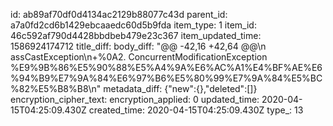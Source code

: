 id: ab89af70df0d4134ac2129b88077c43d
parent_id: a7a0fd2cd6b1429ebcaaedc60d5b9fda
item_type: 1
item_id: 46c592af790d4428bbdbeb479e23c367
item_updated_time: 1586924174712
title_diff: 
body_diff: "@@ -42,16 +42,64 @@\n assCastException\n+%0A2. ConcurrentModificationException %E9%9B%86%E5%90%88%E5%A4%9A%E6%AC%A1%E4%BF%AE%E6%94%B9%E7%9A%84%E6%97%B6%E5%80%99%E7%9A%84%E5%BC%82%E5%B8%B8\n"
metadata_diff: {"new":{},"deleted":[]}
encryption_cipher_text: 
encryption_applied: 0
updated_time: 2020-04-15T04:25:09.430Z
created_time: 2020-04-15T04:25:09.430Z
type_: 13